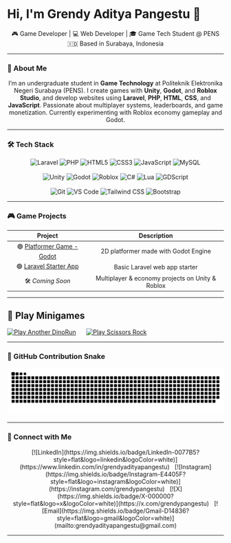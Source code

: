 # Hi, I'm Grendy Aditya Pangestu 👋

<p align="center">
  🎮 Game Developer | 💻 Web Developer | 🎓 Game Tech Student @ PENS<br>
  🇮🇩 Based in Surabaya, Indonesia
</p>

---

### 🧠 About Me

<p align="center">
I’m an undergraduate student in <strong>Game Technology</strong> at Politeknik Elektronika Negeri Surabaya (PENS).  
I create games with <strong>Unity</strong>, <strong>Godot</strong>, and <strong>Roblox Studio</strong>, and develop websites using <strong>Laravel</strong>, <strong>PHP</strong>, <strong>HTML</strong>, <strong>CSS</strong>, and <strong>JavaScript</strong>.  
Passionate about multiplayer systems, leaderboards, and game monetization.  
Currently experimenting with Roblox economy gameplay and Godot.
</p>

---

### 🛠️ Tech Stack

<p align="center">
  <!-- Web Development -->
  <img src="https://img.shields.io/badge/Laravel-FF2D20?style=flat&logo=laravel&logoColor=white" alt="Laravel" />
  <img src="https://img.shields.io/badge/PHP-777BB4?style=flat&logo=php&logoColor=white" alt="PHP" />
  <img src="https://img.shields.io/badge/HTML5-E34F26?style=flat&logo=html5&logoColor=white" alt="HTML5" />
  <img src="https://img.shields.io/badge/CSS3-1572B6?style=flat&logo=css3&logoColor=white" alt="CSS3" />
  <img src="https://img.shields.io/badge/JavaScript-F7DF1E?style=flat&logo=javascript&logoColor=black" alt="JavaScript" />
  <img src="https://img.shields.io/badge/MySQL-4479A1?style=flat&logo=mysql&logoColor=white" alt="MySQL" />
  <br><br>
  <!-- Game Development -->
  <img src="https://img.shields.io/badge/Unity-000000?style=flat&logo=unity&logoColor=white" alt="Unity" />
  <img src="https://img.shields.io/badge/Godot-478CBF?style=flat&logo=godot-engine&logoColor=white" alt="Godot" />
  <img src="https://img.shields.io/badge/Roblox-000000?style=flat&logo=roblox&logoColor=white" alt="Roblox" />
  <img src="https://img.shields.io/badge/C%23-239120?style=flat&logo=c-sharp&logoColor=white" alt="C#" />
  <img src="https://img.shields.io/badge/Lua-000080?style=flat&logo=lua&logoColor=white" alt="Lua" />
  <img src="https://img.shields.io/badge/GDScript-478CBF?style=flat&logo=godot-engine&logoColor=white" alt="GDScript" />
  <br><br>
  <!-- Tools -->
  <img src="https://img.shields.io/badge/Git-F05032?style=flat&logo=git&logoColor=white" alt="Git" />
  <img src="https://img.shields.io/badge/VS%20Code-007ACC?style=flat&logo=visual-studio-code&logoColor=white" alt="VS Code" />
  <img src="https://img.shields.io/badge/TailwindCSS-38B2AC?style=flat&logo=tailwind-css&logoColor=white" alt="Tailwind CSS" />
  <img src="https://img.shields.io/badge/Bootstrap-563D7C?style=flat&logo=bootstrap&logoColor=white" alt="Bootstrap" />
</p>

---

### 🎮 Game Projects

<p align="center">

| Project | Description |
|:-------:|:-----------:|
| 🟣 [Platformer Game - Godot](https://github.com/grendyaditya/project-game-platformer-godot) | 2D platformer made with Godot Engine |
| 🟢 [Laravel Starter App](https://github.com/grendyaditya/my-laravel-app) | Basic Laravel web app starter |
| 🛠️ *Coming Soon* | Multiplayer & economy projects on Unity & Roblox |

</p>

---

## 🎲 Play Minigames

<p align="center">

[![Play Another DinoRun](https://img.shields.io/badge/Play%20Another%20DinoRun-blue?style=for-the-badge)](https://grendyaditya.github.io/another-dinorun) &nbsp;&nbsp;&nbsp;&nbsp; [![Play Scissors Rock](https://img.shields.io/badge/Play%20Scissors%20Rock-blue?style=for-the-badge)](https://grendyaditya.github.io/rock-paper-scissors)

</p>

---

### 🐍 GitHub Contribution Snake

<p align="center">
  <img src="https://raw.githubusercontent.com/Platane/snk/output/github-contribution-grid-snake.svg" alt="Snake animation" />
</p>

---

### 🤝 Connect with Me

<p align="center">
  [![LinkedIn](https://img.shields.io/badge/LinkedIn-0077B5?style=flat&logo=linkedin&logoColor=white)](https://www.linkedin.com/in/grendyadityapangestu) &nbsp;
  [![Instagram](https://img.shields.io/badge/Instagram-E4405F?style=flat&logo=instagram&logoColor=white)](https://instagram.com/grendypangestu) &nbsp;
  [![X](https://img.shields.io/badge/X-000000?style=flat&logo=x&logoColor=white)](https://x.com/grendypangestu) &nbsp;
  [![Email](https://img.shields.io/badge/Gmail-D14836?style=flat&logo=gmail&logoColor=white)](mailto:grendyadityapangestu@gmail.com)
</p>

---
